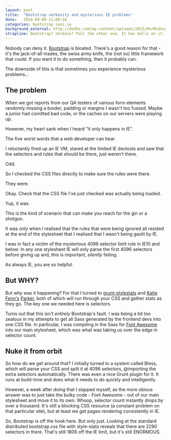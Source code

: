 ```yaml
---
layout: post
title:  "Bootstrap verbosity and mysterious IE problems"
date:   2014-09-09 11:00:16
categories: bootstrap sass ie
background_external: http://dodho.com/wp-content/uploads/2013/04/Midnight-at-the-Boneyard1.jpg
strapline: Bootstrap? Verbose? Pull the other one. It has bells on it. 
---
```


<p>Nobody can deny it. <a href="http://getbootstrap.com/">Bootstrap</a> is bloated. There's a good reason for that - it's the jack-of-all-trades, the swiss army knife, the (not so) little framework that could. If you want it to do something, then it probably can.</p>

<p>The downside of this is that sometimes you experience mysterious problems...</p>

<h2>The problem</h2>

<p>When we got reports from our QA testers of various form elements randomly missing a border, padding or margins I wasn't too fussed. Maybe a junior had comitted bad code, or the caches on our servers were playing up.</p>

<p>However, my heart sank when I heard "it only happens in IE".</p>

<p>The five worst words that a web developer can hear.</p>

<p>I reluctantly fired up an IE VM, stared at the limited IE devtools and saw that the selectors and rules that <em>should</em> be there, just weren't there.</p>

<p>Odd.</p>

<p>So I checked the CSS files directly to make sure the rules were there.</p>

<p>They were.</p>

<p>Okay. Check that the CSS file I've just checked was actually being loaded.</p>

<p>Yup, it was.</p>

<p>This is the kind of scenario that can make you reach for the gin or a shotgun.</p>

<p>It was only when I realised that the rules that were being ignored all resided at the end of the stylesheet that I realised that I wasn't being gaslit by IE.</p>

<p>I was in fact a victim of the mysterious 4096 selector limit rule in IE10 and below: In any one stylesheet IE will only parse the first 4096 selectors before giving up and, this is important, <em>silently</em> failing.</p>

<p>As always IE, you are so helpful.</p>

<h2>But WHY?</h2>

<p>But why was it happening? For that I turned to <a href="https://www.npmjs.org/package/grunt-stylestats">grunt-stylestats</a> and <a href="https://github.com/katiefenn">Katie Fenn's</a> <a href="https://github.com/katiefenn/parker">Parker</a>, both of which will run through your CSS and gather stats as they go. The key one we needed here is selectors.</p>

<p>Turns out that this isn't <em>entirely</em> Bootstrap's fault. I was being a bit too zealous in my attempts to get all Sass generated by the frontend devs into one CSS file. In particular, I was compiling in the Sass for <a href="http://fontawesome.io/">Font Awesome</a> into our main stylesheet, which was what was taking us over the edge in selector count.</p>

<h2>Nuke it from orbit</h2>

<p>So how do we get around that? I initially turned to a system called Bless, which will parse your CSS and split it at 4096 selectors, @importing the extra selectors automatically. There was even a nice Grunt plugin for it. It runs at build-time and does what it needs to do quickly and intelligently.</p>

<p>However, a week after doing that I slapped myself, as the more obious answer was to just take the bulky code - Font Awesome - out of our main stylesheet and move it to its own. Whoop, selector count instantly drops by over a thousand. It's still a blocking CSS resource (a constant problem on that particular site), but at least we get pages rendering consistently in IE.</p>

<p>So, Bootstrap is off the hook here. But only just. Looking at the standard distributed bootstrap.css file with style-stats reveals that there are 2290 selectors in there. That's still 1806 off the IE limit, but it's still ENORMOUS.</p>